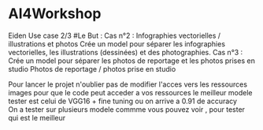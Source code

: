 # AI4Workshop
Eiden Use case 2/3
#Le But :
Cas n°2 :
Infographies vectorielles / 
illustrations et photos
Crée un model pour séparer les infographies 
vectorielles, les illustrations (dessinées) 
et des photographies.
Cas n°3 :
Crée un model pour séparer les photos de
 reportage et les photos prises
 en studio
 Photos de reportage / 
photos prise en studio

 Pour lancer le projet n'oublier pas de modifier l'acces vers les ressources images pour que le code peut acceder a vos ressources 
 le meilleur modele tester est celui de VGG16 + fine tuning ou on arrive a 0.91 de accuracy  
 On a tester sur plusieurs modele commme vous pouvez voir , pour tester qui est le meilleur 
